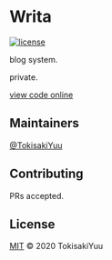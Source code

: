 # Writa

[![license](https://img.shields.io/static/v1?label=license&message=MIT&color=<COLOR>)](https://github.com/TokisakiYuu/Yuu-typescript-web-starter/blob/main/LICENSE) 

blog system.

private.

[view code online](https://github1s.com/TokisakiYuu/writa)

## Maintainers

[@TokisakiYuu](https://github.com/TokisakiYuu)

## Contributing

PRs accepted.

## License

[MIT](https://github.com/TokisakiYuu/Yuu-typescript-web-starter/blob/main/LICENSE) © 2020 TokisakiYuu
